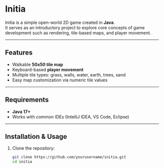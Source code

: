 # Initia

Initia is a simple open-world 2D game created in **Java**.  
It serves as an introductory project to explore core concepts of game development such as rendering, tile-based maps, and player movement.

---

## Features
- Walkable **50x50 tile map**
- Keyboard-based **player movement**
- Multiple tile types: grass, walls, water, earth, trees, sand  
- Easy map customization via numeric tile values

---

## Requirements
- **Java 17+**
- Works with common IDEs (IntelliJ IDEA, VS Code, Eclipse)

---

## Installation & Usage
1. Clone the repository:
   ```bash
   git clone https://github.com/yourusername/initia.git
   cd initia
